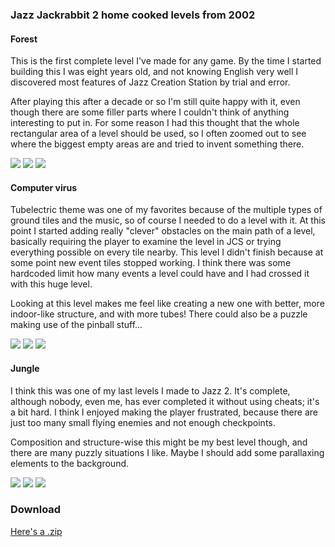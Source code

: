### Jazz Jackrabbit 2 home cooked levels from 2002
#### Forest
This is the first complete level I've made for any game. By the time I started building this I was eight years old, and not knowing English very well I discovered most features of Jazz Creation Station by trial and error.

After playing this after a decade or so I'm still quite happy with it, even though there are some filler parts where I couldn't think of anything interesting to put in. For some reason I had this thought that the whole rectangular area of a level should be used, so I often zoomed out to see where the biggest empty areas are and tried to invent something there.

![](data/jazz2/metsa.png)
![](data/jazz2/metsa_jcs.png)
![](data/jazz2/metsa_jcs2.png)

#### Computer virus 
Tubelectric theme was one of my favorites because of the multiple types of ground tiles and the music, so of course I needed to do a level with it. At this point I started adding really "clever" obstacles on the main path of a level, basically requiring the player to examine the level in JCS or trying everything possible on every tile nearby. This level I didn't finish because at some point new event tiles stopped working. I think there was some hardcoded limit how many events a level could have and I had crossed it with this huge level.

Looking at this level makes me feel like creating a new one with better, more indoor-like structure, and with more tubes! There could also be a puzzle making use of the pinball stuff...

![](data/jazz2/tietokone_virus.png)
![](data/jazz2/tietokone_virus_jcs.png)
![](data/jazz2/tietokone_virus_jcs2.png)

#### Jungle
I think this was one of my last levels I made to Jazz 2. It's complete, although nobody, even me, has ever completed it without using cheats; it's a bit hard. I think I enjoyed making the player frustrated, because there are just too many small flying enemies and not enough checkpoints.

Composition and structure-wise this might be my best level though, and there are many puzzly situations I like. Maybe I should add some parallaxing elements to the background.

![](data/jazz2/viidakko.png)
![](data/jazz2/viidakko_jcs.png)
![](data/jazz2/viidakko_jcs2.png)

### Download
[Here's a .zip](data/jazz2/jazz2_levels.zip)
